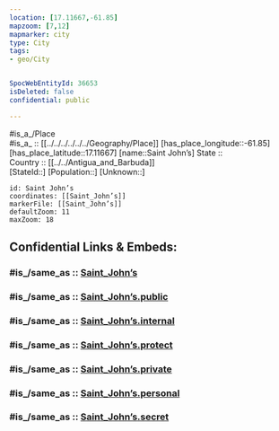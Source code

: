 ```yaml
---
location: [17.11667,-61.85] 
mapzoom: [7,12] 
mapmarker: city 
type: City
tags:
- geo/City


SpocWebEntityId: 36653
isDeleted: false
confidential: public

---
```

#is_a_/Place  
#is_a_ :: [[../../../../../../Geography/Place]] 
[has_place_longitude::-61.85] 
[has_place_latitude::17.11667] 
[name::Saint John’s] 
State ::  
Country :: [[../../Antigua_and_Barbuda]]  
[StateId::] 
[Population::] 
[Unknown::] 


```leaflet
id: Saint John’s
coordinates: [[Saint_John’s]] 
markerFile: [[Saint_John’s]] 
defaultZoom: 11 
maxZoom: 18
```


## Confidential Links & Embeds: 

### #is_/same_as :: [Saint_John’s](/_Standards/Earth/Continent/America~Caribbean/Antigua_and_Barbuda/Counties/Saint_John/City/Saint_John’s.md) 

### #is_/same_as :: [Saint_John’s.public](/_public/Earth/Continent/America~Caribbean/Antigua_and_Barbuda/Counties/Saint_John/City/Saint_John’s.public.md) 

### #is_/same_as :: [Saint_John’s.internal](/_internal/Earth/Continent/America~Caribbean/Antigua_and_Barbuda/Counties/Saint_John/City/Saint_John’s.internal.md) 

### #is_/same_as :: [Saint_John’s.protect](/_protect/Earth/Continent/America~Caribbean/Antigua_and_Barbuda/Counties/Saint_John/City/Saint_John’s.protect.md) 

### #is_/same_as :: [Saint_John’s.private](/_private/Earth/Continent/America~Caribbean/Antigua_and_Barbuda/Counties/Saint_John/City/Saint_John’s.private.md) 

### #is_/same_as :: [Saint_John’s.personal](/_personal/Earth/Continent/America~Caribbean/Antigua_and_Barbuda/Counties/Saint_John/City/Saint_John’s.personal.md) 

### #is_/same_as :: [Saint_John’s.secret](/_secret/Earth/Continent/America~Caribbean/Antigua_and_Barbuda/Counties/Saint_John/City/Saint_John’s.secret.md)

